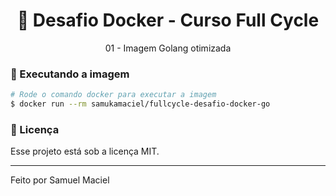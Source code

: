 <h1 align="center">
    🚀 Desafio Docker - Curso Full Cycle
</h1>

<p align="center">01 - Imagem Golang otimizada</p>

### 📙 Executando a imagem

```bash
# Rode o comando docker para executar a imagem
$ docker run --rm samukamaciel/fullcycle-desafio-docker-go

```

### 📝 Licença

Esse projeto está sob a licença MIT.

<hr/>

Feito por Samuel Maciel